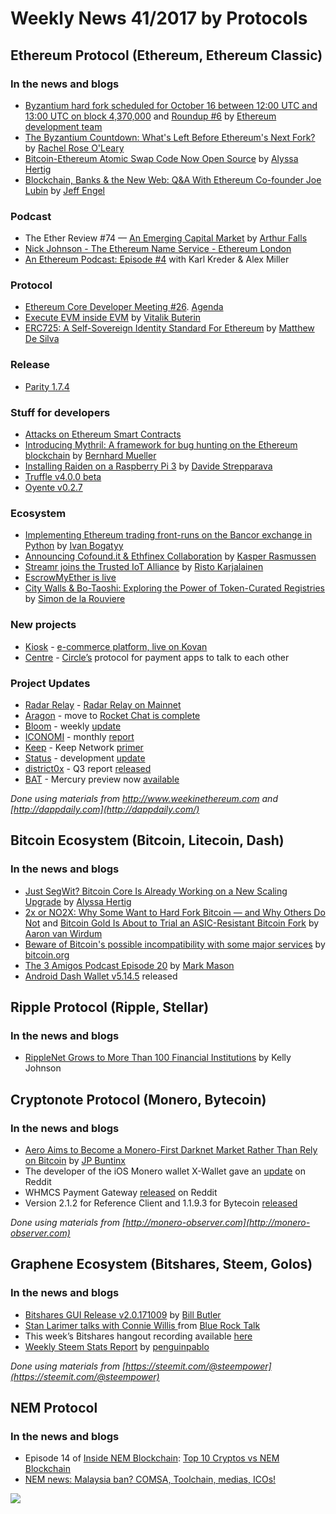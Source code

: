 
# Weekly News 41/2017 by Protocols
## Ethereum Protocol (Ethereum, Ethereum Classic)
### In the news and blogs

* [Byzantium hard fork scheduled for October 16 between 12:00 UTC and 13:00 UTC on block 4,370,000](https://blog.ethereum.org/2017/10/12/byzantium-hf-announcement) and [Roundup #6](https://blog.ethereum.org/2017/10/09/roundup-6/) by [Ethereum development team](https://blog.ethereum.org/author/ethereum-team/)
* [The Byzantium Countdown: What's Left Before Ethereum's Next Fork?](https://www.coindesk.com/byzantium-countdown-whats-left-ethereums-next-fork/) by [Rachel Rose O'Leary](https://www.coindesk.com/author/rachelroseoleary/)
* [Bitcoin-Ethereum Atomic Swap Code Now Open Source](https://www.coindesk.com/bitcoin-ethereum-atomic-swap-code-now-open-source/) by [Alyssa Hertig](https://www.coindesk.com/author/alyssa-hertig/)
* [Blockchain, Banks & the New Web: Q&A With Ethereum Co-founder Joe Lubin](http://www.xconomy.com/boston/2017/10/10/blockchain-banks-the-new-web-qa-with-ethereum-co-founder-lubin/?single_page=true#) by [Jeff Engel](http://www.xconomy.com/author/jrengel/)

### Podcast
* The Ether Review #74 — [An Emerging Capital Market](https://etherreview.info/the-ether-review-74-an-emerging-capital-market-4bda21d6b2da) by [Arthur Falls](https://etherreview.info/@arthurfalls)
* [Nick Johnson - The Ethereum Name Service - Ethereum London](https://www.youtube.com/watch?v=Cr2Iik6aD9s&feature=youtu.be)
* [An Ethereum Podcast: Episode #4](http://thebitcoinpodcast.com/an-ethereum-podcast-episode-4/) with Karl Kreder & Alex Miller


### Protocol
* [Ethereum Core Developer Meeting #26](https://www.youtube.com/watch?v=AC2vL7hxu4c). [Agenda](https://github.com/ethereum/pm/issues/24)
* [Execute EVM inside EVM](https://github.com/ethereum/EIPs/issues/726) by [Vitalik Buterin](https://github.com/vbuterin) 
* [ERC725: A Self-Sovereign Identity Standard For Ethereum](https://www.ethnews.com/erc725-a-self-sovereign-identity-standard-for-ethereum) by [Matthew De Silva](https://www.ethnews.com/author/matthew-de-silva)


### Release
* [Parity 1.7.4](https://github.com/paritytech/parity/releases)


### Stuff for developers
* [Attacks on Ethereum Smart Contracts](https://www.cryptologie.net/article/423/attacks-on-ethereum-smart-contracts/)
* [Introducing Mythril: A framework for bug hunting on the Ethereum blockchain](https://hackernoon.com/introducing-mythril-a-framework-for-bug-hunting-on-the-ethereum-blockchain-9dc5588f82f6) by [Bernhard Mueller](https://hackernoon.com/@muellerberndt)
* [Installing Raiden on a Raspberry Pi 3](https://blog.hivepower.tech/installing-raiden-on-a-raspberry-pi-3-2c7a583dfcfc) by [Davide Strepparava](https://blog.hivepower.tech/@davide.strepparava)
* [Truffle v4.0.0 beta](https://github.com/trufflesuite/truffle/releases/tag/v4.0.0-beta.2)
* [Oyente v0.2.7](https://github.com/melonproject/oyente/releases/tag/0.2.7)


### Ecosystem
* [Implementing Ethereum trading front-runs on the Bancor exchange in Python](https://hackernoon.com/front-running-bancor-in-150-lines-of-python-with-ethereum-api-d5e2bfd0d798) by [Ivan Bogatyy](https://hackernoon.com/@ivanbogatyy)
* [Announcing Cofound.it & Ethfinex Collaboration](https://blog.ethfinex.com/announcing-cofound-it-ethfinex-collaboration-75267cde1804) by [Kasper Rasmussen](https://blog.ethfinex.com/@kasfinex)
* [Streamr joins the Trusted IoT Alliance](https://blog.trusted-iot.org/streamr-joins-the-trusted-iot-alliance-dea18c30852f) by [Risto Karjalainen](https://blog.trusted-iot.org/@risto.karjalainen)
* [EscrowMyEther is live](http://escrowmyether.com/)
* [City Walls & Bo-Taoshi: Exploring the Power of Token-Curated Registries](https://medium.com/@simondlr/city-walls-bo-taoshi-exploring-the-power-of-token-curated-registries-588f208c17d5) by [Simon de la Rouviere](https://medium.com/@simondlr) 

### New projects
* [Kiosk](http://www.kioskprotocol.com/) - [e-commerce platform, live on Kovan](https://medium.com/kiosk-protocol/introducing-kiosk-a-decentralized-e-commerce-platform-4f3b1cff6669)
* [Centre](https://www.centre.io/) - [Circle’s](https://www.circle.com/sg) protocol for payment apps to talk to each other

### Project Updates
* [Radar Relay](https://radarrelay.com) - [Radar Relay on Mainnet](https://medium.com/@RadarRelay/radar-relay-on-mainnet-a780382c418d)
* [Aragon](https://aragon.one/) - move to [Rocket Chat is complete](https://blog.aragon.one/aragon-chat-is-now-open-d75558df1874)
* [Bloom](https://hellobloom.io/) - weekly [update](https://blog.hellobloom.io/bloom-weekly-update-10-05-f8aeb1050bf)
* [ICONOMI](https://www.iconomi.net/) - monthly [report](https://medium.com/iconominet/iconomi-monthly-update-september-2017-99830ff42841)
* [Keep](https://keep.network) - Keep Network [primer](https://blog.keep.network/the-keep-primer-b825f2ebd132)
* [Status](https://status.im/) - development [update](https://blog.status.im/status-development-update-for-29th-of-september-3rd-of-october-d33fc07fb0ea)
* [district0x](https://district0x.io/) - Q3 report [released](https://blog.district0x.io/district0x-quarterly-report-q3-2017-5d69c179b92d)
* [BAT](https://basicattentiontoken.org) - Mercury preview now [available](https://medium.com/@AttentionToken/mercury-preview-now-available-92ddb99623be)

*Done using materials from http://www.weekinethereum.com and [http://dappdaily.com](http://dappdaily.com/)*

## Bitcoin Ecosystem (Bitcoin, Litecoin, Dash)
### In the news and blogs
* [Just SegWit? Bitcoin Core Is Already Working on a New Scaling Upgrade](https://www.coindesk.com/just-segwit-bitcoin-core-already-working-new-scaling-upgrade/) by [Alyssa Hertig](https://www.coindesk.com/author/alyssa-hertig/)
* [2x or NO2X: Why Some Want to Hard Fork Bitcoin — and Why Others Do Not](https://bitcoinmagazine.com/articles/2x-or-no2x-why-some-want-hard-fork-bitcoin-november-and-why-others-dont/) and [Bitcoin Gold Is About to Trial an ASIC-Resistant Bitcoin Fork](https://bitcoinmagazine.com/articles/bitcoin-gold-about-trial-asic-resistant-bitcoin-fork/) by [Aaron van Wirdum](https://bitcoinmagazine.com/authors/aaron-van-wirdum/)
* [Beware of Bitcoin's possible incompatibility with some major services](https://bitcoin.org/en/alert/2017-10-09-segwit2x-safety) by [bitcoin.org](https://bitcoin.org/en/)
* [The 3 Amigos Podcast Episode 20](https://www.dashforcenews.com/dash-force-3-amigos-podcast-episode-20/) by [Mark Mason](https://www.dashforcenews.com/author/markm/)
* [Android Dash Wallet v5.14.5](https://play.google.com/store/apps/details?id=hashengineering.darkcoin.wallet&hl=en) released


## Ripple Protocol (Ripple, Stellar)
### In the news and blogs
* [RippleNet Grows to More Than 100 Financial Institutions](https://ripple.com/insights/ripplenet-grows-to-over-100-financial-institutions/?platform=hootsuite) by Kelly Johnson


## Cryptonote Protocol (Monero, Bytecoin)
### In the news and blogs
* [Aero Aims to Become a Monero-First Darknet Market Rather Than Rely on Bitcoin](https://themerkle.com/aero-aims-to-become-a-monero-first-darknet-market-rather-than-rely-on-bitcoin/) by [JP Buntinx](https://themerkle.com/author/writer10/)
* The developer of the iOS Monero wallet X-Wallet gave an [update](https://www.reddit.com/r/Monero/comments/74zwcb/update_x_wallet/) on Reddit
* WHMCS Payment Gateway [released](https://www.reddit.com/r/Monero/comments/752qyp/whmcs_payment_gateway_released/) on Reddit
* Version 2.1.2 for Reference Client and 1.1.9.3 for Bytecoin [released](https://bytecoin.org/downloads/)


*Done using materials from [http://monero-observer.com](http://monero-observer.com)* 


## Graphene Ecosystem (Bitshares, Steem, Golos)
### In the news and blogs
* [Bitshares GUI Release v2.0.171009](https://steemit.com/bitshares/@billbutler/bitshares-gui-release-v2-0-171009) by [Bill Butler](https://steemit.com/@billbutler)
* [Stan Larimer talks with Connie Willis 
](https://www.youtube.com/watch?v=lzu0gSi9Wmk) from [Blue Rock Talk](https://www.youtube.com/channel/UCdILCjuWUFcoIRBVol0t7gg) 
* This week’s Bitshares hangout recording available [here](https://steemit.com/eos/@officialfuzzy/bitshares-hangout-41-2017-10-07-sat-100pm-utc-opensource-agenda-beyondbit-payouts-powered-by-sp)
* [Weekly Steem Stats Report](https://steemit.com/steemit/@penguinpablo/weekly-steem-stats-report-monday-october-09-2017) by [penguinpablo](https://steemit.com/@penguinpablo)

*Done using materials from [https://steemit.com/@steempower](https://steemit.com/@steempower)*

## NEM Protocol
### In the news and blogs
* Episode 14 of [Inside NEM Blockchain](https://www.youtube.com/channel/UCnsSiqyb0PuQkqT4v8Xjugw): [Top 10 Cryptos vs NEM Blockchain](https://www.youtube.com/watch?v=LHbkfeDx7D4)
* [NEM news: Malaysia ban? COMSA, Toolchain, medias, ICOs!](https://www.youtube.com/watch?v=-huAPGbucQs&feature=youtu.be)

[![](https://steemitimages.com/DQmbEbcsjyguMBcEVizcgQRrgWYRtGy4YAqPzhHUDzNqmQi/image.png)](http://company.cyber.fund/#newsletter)





